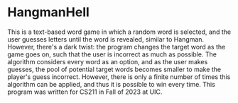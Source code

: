 # HangmanHell
This is a text-based word game in which a random word is selected, and the user guesses letters until the word is revealed, similar to Hangman. However, there's a dark twist: the program changes the target word as the game goes on, such that the user is incorrect as much as possible.
The algorithm considers every word as an option, and as the user makes guesses, the pool of potential target words becomes smaller to make the player's guess incorrect. However, there is only a finite number of times this algorithm can be applied, and thus it is possible to win every time. 
This program was written for CS211 in Fall of 2023 at UIC.
